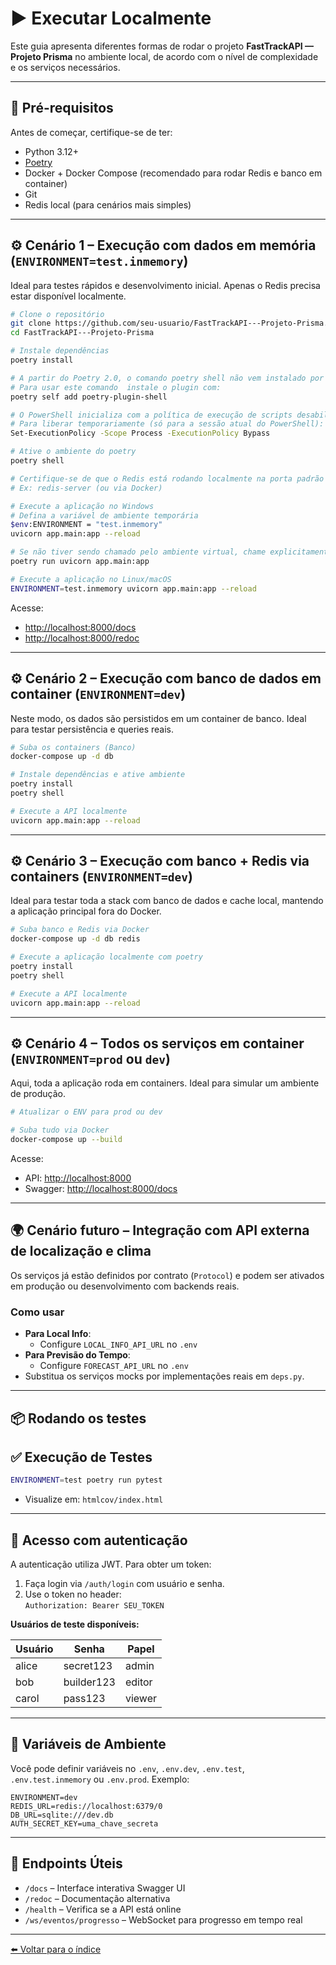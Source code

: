 # ▶️ Executar Localmente

Este guia apresenta diferentes formas de rodar o projeto **FastTrackAPI — Projeto Prisma** no ambiente local, de acordo com o nível de complexidade e os serviços necessários.

---

## 🧱 Pré-requisitos

Antes de começar, certifique-se de ter:

- Python 3.12+
- [Poetry](https://python-poetry.org/)
- Docker + Docker Compose (recomendado para rodar Redis e banco em container)
- Git
- Redis local (para cenários mais simples)

---

## ⚙️ Cenário 1 – Execução com dados em memória (`ENVIRONMENT=test.inmemory`)

Ideal para testes rápidos e desenvolvimento inicial. Apenas o Redis precisa estar disponível localmente.

```bash
# Clone o repositório
git clone https://github.com/seu-usuario/FastTrackAPI---Projeto-Prisma.git
cd FastTrackAPI---Projeto-Prisma

# Instale dependências
poetry install

# A partir do Poetry 2.0, o comando poetry shell não vem instalado por padrão.
# Para usar este comando  instale o plugin com:
poetry self add poetry-plugin-shell

# O PowerShell inicializa com a política de execução de scripts desabilitada, o que impede que o script activate.ps1 (usado para ativar o ambiente virtual) seja executado.
# Para liberar temporariamente (só para a sessão atual do PowerShell):
Set-ExecutionPolicy -Scope Process -ExecutionPolicy Bypass

# Ative o ambiente do poetry
poetry shell

# Certifique-se de que o Redis está rodando localmente na porta padrão
# Ex: redis-server (ou via Docker)

# Execute a aplicação no Windows
# Defina a variável de ambiente temporária
$env:ENVIRONMENT = "test.inmemory"
uvicorn app.main:app --reload

# Se não tiver sendo chamado pelo ambiente virtual, chame explicitamente o poetry
poetry run uvicorn app.main:app

# Execute a aplicação no Linux/macOS
ENVIRONMENT=test.inmemory uvicorn app.main:app --reload
```

Acesse:
- [http://localhost:8000/docs](http://localhost:8000/docs)
- [http://localhost:8000/redoc](http://localhost:8000/redoc)

---

## ⚙️ Cenário 2 – Execução com banco de dados em container (`ENVIRONMENT=dev`)

Neste modo, os dados são persistidos em um container de banco. Ideal para testar persistência e queries reais.

```bash
# Suba os containers (Banco)
docker-compose up -d db

# Instale dependências e ative ambiente
poetry install
poetry shell

# Execute a API localmente
uvicorn app.main:app --reload
```

---

## ⚙️ Cenário 3 – Execução com banco + Redis via containers (`ENVIRONMENT=dev`)

Ideal para testar toda a stack com banco de dados e cache local, mantendo a aplicação principal fora do Docker.

```bash
# Suba banco e Redis via Docker
docker-compose up -d db redis

# Execute a aplicação localmente com poetry
poetry install
poetry shell

# Execute a API localmente
uvicorn app.main:app --reload
```

---

## ⚙️ Cenário 4 – Todos os serviços em container (`ENVIRONMENT=prod` ou `dev`)

Aqui, toda a aplicação roda em containers. Ideal para simular um ambiente de produção.

```bash
# Atualizar o ENV para prod ou dev

# Suba tudo via Docker
docker-compose up --build
```

Acesse:
- API: [http://localhost:8000](http://localhost:8000)
- Swagger: [http://localhost:8000/docs](http://localhost:8000/docs)

---

## 🌍 Cenário futuro – Integração com API externa de localização e clima

Os serviços já estão definidos por contrato (`Protocol`) e podem ser ativados em produção ou desenvolvimento com backends reais.

### Como usar

- **Para Local Info**:
  - Configure `LOCAL_INFO_API_URL` no `.env`
- **Para Previsão do Tempo**:
  - Configure `FORECAST_API_URL` no `.env`
- Substitua os serviços mocks por implementações reais em `deps.py`.

---

## 📦 Rodando os testes
## ✅ Execução de Testes

```bash
ENVIRONMENT=test poetry run pytest
```

- Visualize em: `htmlcov/index.html`

---

## 🔐 Acesso com autenticação

A autenticação utiliza JWT. Para obter um token:

1. Faça login via `/auth/login` com usuário e senha.
2. Use o token no header:  
   `Authorization: Bearer SEU_TOKEN`

**Usuários de teste disponíveis:**

| Usuário | Senha      | Papel   |
|--------|------------|---------|
| alice  | secret123  | admin   |
| bob    | builder123 | editor  |
| carol  | pass123    | viewer  |

---

## 🧪 Variáveis de Ambiente

Você pode definir variáveis no `.env`, `.env.dev`, `.env.test`, `.env.test.inmemory` ou `.env.prod`. Exemplo:

```env
ENVIRONMENT=dev
REDIS_URL=redis://localhost:6379/0
DB_URL=sqlite:///dev.db
AUTH_SECRET_KEY=uma_chave_secreta
```

---

## 🔗 Endpoints Úteis

- `/docs` – Interface interativa Swagger UI  
- `/redoc` – Documentação alternativa  
- `/health` – Verifica se a API está online  
- `/ws/eventos/progresso` – WebSocket para progresso em tempo real

---

[⬅️ Voltar para o índice](../README.md)
